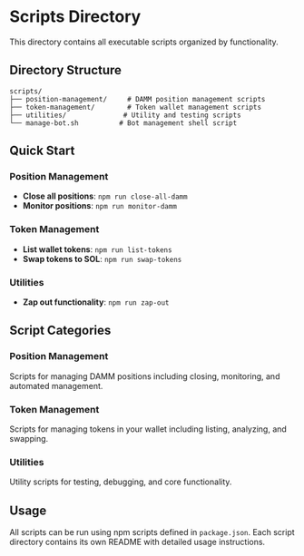 # Scripts Directory

This directory contains all executable scripts organized by functionality.

## Directory Structure

```
scripts/
├── position-management/     # DAMM position management scripts
├── token-management/        # Token wallet management scripts
├── utilities/              # Utility and testing scripts
└── manage-bot.sh          # Bot management shell script
```

## Quick Start

### Position Management
- **Close all positions**: `npm run close-all-damm`
- **Monitor positions**: `npm run monitor-damm`

### Token Management
- **List wallet tokens**: `npm run list-tokens`
- **Swap tokens to SOL**: `npm run swap-tokens`

### Utilities
- **Zap out functionality**: `npm run zap-out`

## Script Categories

### Position Management
Scripts for managing DAMM positions including closing, monitoring, and automated management.

### Token Management
Scripts for managing tokens in your wallet including listing, analyzing, and swapping.

### Utilities
Utility scripts for testing, debugging, and core functionality.

## Usage

All scripts can be run using npm scripts defined in `package.json`. Each script directory contains its own README with detailed usage instructions.
